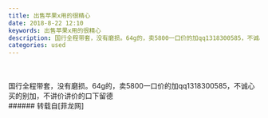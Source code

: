 ```yaml
---
title: 出售苹果x用的很精心
date: 2018-8-22 12:10
keywords: 出售苹果x用的很精心
description: 国行全程带套，没有磨损。64g的，卖5800一口价的加qq1318300585，不诚心买的别加，不讲价讲价的口下留德
categories: used
---
```

<td class="t_f" id="postmessage_1674591">

<br/>
<br/>
国行全程带套，没有磨损。64g的，卖5800一口价的加qq1318300585，不诚心买的别加，不讲价讲价的口下留德<br/>
</td>
###### 转载自[菲龙网]